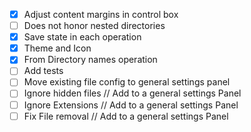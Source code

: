 - [x] Adjust content margins in control box
- [ ] Does not honor nested directories
- [x] Save state in each operation
- [x] Theme and Icon
- [x] From Directory names operation
- [ ] Add tests
- [ ] Move existing file config to general settings panel
- [ ] Ignore hidden files  // Add to a general settings Panel
- [ ] Ignore Extensions    // Add to a general settings Panel 
- [ ] Fix File removal     // Add to a general settings Panel
